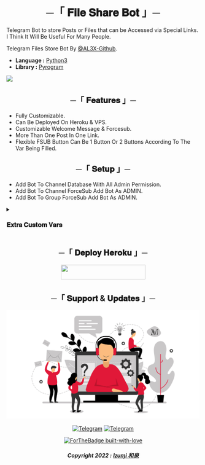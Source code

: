 <h1 align="center">
    ─「 𝐅𝐢𝐥𝐞 𝐒𝐡𝐚𝐫𝐞 𝐁𝐨𝐭 」─
</h1>

Telegram Bot to store Posts or Files that can be Accessed via Special Links. I Think It Will Be Useful For Many People.

Telegram Files Store Bot By [@AL3X-Github](https://github.com/AL3X-Github).

* **Language :** [Python3](https://www.python.org)
* **Library :** [Pyrogram](https://docs.pyrogram.org)

<img src="https://te.legra.ph/file/0c13eb00aaba21dd2f541.jpg">

<p>

<h2 align="center">
    ─「 𝐅𝐞𝐚𝐭𝐮𝐫𝐞𝐬 」─
</h2>

- Fully Customizable. 
- Can Be Deployed On Heroku & VPS. 
- Customizable Welcome Message & Forcesub. 
- More Than One Post In One Link.
- Flexible FSUB Button Can Be 1 Button Or 2 Buttons According To The Var Being Filled.

<h2 align="center">
    ─「 𝐒𝐞𝐭𝐮𝐩 」─
</h2>

- Add Bot To Channel Database With All Admin Permission. 
- Add Bot To Channel ForceSub Add Bot As ADMIN. 
- Add Bot To Group ForceSub Add Bot As ADMIN.

<details>
<summary><h3>𝐄𝐱𝐭𝐫𝐚 𝐂𝐮𝐬𝐭𝐨𝐦 𝐕𝐚𝐫𝐬</h3></summary>

### Variables

* `API_HASH` Get the HASH API on the [my.telegram.org](https://my.telegram.org) web.
* `API_ID` Get APP ID on the web [my.telegram.org](https://my.telegram.org) web.
* `TG_BOT_TOKEN` Get it from [@BotFather](https://telegram.dog/BotFather)
* `OWNER` Put Username Telegram on Owner Bot.
* `CHANNEL_ID` Enter Channel ID For [Channel Database] example:- -10063624667
* `ADMINS` Enter User ID to get Admin rights at Bot
* `START_MESSAGE` Optional: Message /start starts the prefix to Bot. 
* `FORCE_SUB_MESSAGE` Optional: Forced Message Subscribe Bot.
* `FORCE_SUB_CHANNEL` Enter ID from Channel for Force To Subscribe Channel.
* `FORCE_SUB_GROUP` Enter ID from Group for Force To Join Group.

### Extra Variables

* `CUSTOM_CAPTION` place your Custom text if you want to Set Custom Text
* `DISABLE_CHANNEL_BUTTON` Enter True to Disable Channel Sharing Button, Default if False.

### Fillings
#### START_MESSAGE | FORCE_SUB_MESSAGE

* `{first}` - User first name
* `{last}` - User last name
* `{id}` - User ID
* `{mention}` - Mention the user
* `{username}` - Username

#### CUSTOM_CAPTION

* `{filename}` - file name of the Document
* `{previouscaption}` - Original Caption

</details>
<h2 align="center">
    ─「 𝐃𝐞𝐩𝐥𝐨𝐲 𝐇𝐞𝐫𝐨𝐤𝐮 」─
</h2>

<p align="center"><a href="https://dashboard.heroku.com/new?template=https://github.com/AL3X-Github/TG-FileShare-Bot"> <img src="https://img.shields.io/badge/Deploy%20On%20Heroku-black?style=for-the-badge&logo=heroku" width="220" height="38.45"/></a></p>

<h2 align="center">
    ─「 𝐒𝐮𝐩𝐩𝐨𝐫𝐭 & 𝐔𝐩𝐝𝐚𝐭𝐞𝐬 」─
</h2>

<div align="center">

![Support Cover](https://github.com/AL3X-Github/Resources/blob/main/Photos/Support.png)

</div>

<div align="center">


[![Telegram](https://img.shields.io/badge/Group-%232C3454?style=for-the-badge&logo=telegram&logoColor=white)](https://telegram.dog/MaximXGroup) [![Telegram](https://img.shields.io/badge/Channel-%232C3454?style=for-the-badge&logo=telegram&logoColor=white)](https://telegram.dog/MaximXChannels)

[![ForTheBadge built-with-love](http://ForTheBadge.com/images/badges/built-with-love.svg)](https://github.com/AL3X-Github)

<h6>

**Copyright 2022 :** [**Iᴢυɱi 和泉**](https://telegram.dog/MaximXRobot) 

</h6>
</div>

